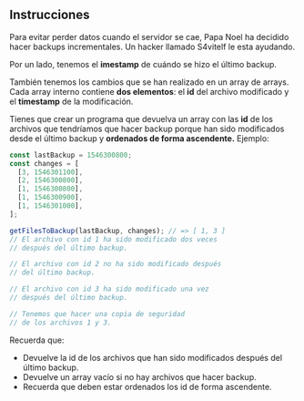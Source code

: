 ## Instrucciones

Para evitar perder datos cuando el servidor se cae, Papa Noel ha decidido hacer backups incrementales. Un hacker llamado S4vitelf le esta ayudando.

Por un lado, tenemos el **imestamp** de cuándo se hizo el último backup.

También tenemos los cambios que se han realizado en un array de arrays. Cada array interno contiene **dos elementos**: el **id** del archivo modificado y el **timestamp** de la modificación.

Tienes que crear un programa que devuelva un array con las **id** de los archivos que tendríamos que hacer backup porque han sido modificados desde el último backup y **ordenados de forma ascendente.** Ejemplo:

```js
const lastBackup = 1546300800;
const changes = [
  [3, 1546301100],
  [2, 1546300800],
  [1, 1546300800],
  [1, 1546300900],
  [1, 1546301000],
];

getFilesToBackup(lastBackup, changes); // => [ 1, 3 ]
// El archivo con id 1 ha sido modificado dos veces
// después del último backup.

// El archivo con id 2 no ha sido modificado después
// del último backup.

// El archivo con id 3 ha sido modificado una vez
// después del último backup.

// Tenemos que hacer una copia de seguridad
// de los archivos 1 y 3.
```

Recuerda que:

- Devuelve la id de los archivos que han sido modificados después del último backup.
- Devuelve un array vacío si no hay archivos que hacer backup.
- Recuerda que deben estar ordenados los id de forma ascendente.

